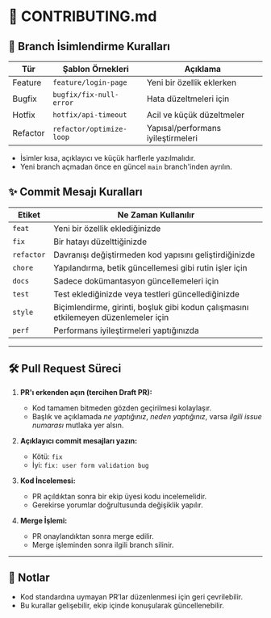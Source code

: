 # 🧩 CONTRIBUTING.md

## 📌 Branch İsimlendirme Kuralları

| Tür         | Şablon Örnekleri             | Açıklama                           |
|-------------|------------------------------|------------------------------------|
| Feature     | `feature/login-page`         | Yeni bir özellik eklerken          |
| Bugfix      | `bugfix/fix-null-error`      | Hata düzeltmeleri için             |
| Hotfix      | `hotfix/api-timeout`         | Acil ve küçük düzeltmeler          |  
| Refactor    | `refactor/optimize-loop`     | Yapısal/performans iyileştirmeleri |

- İsimler kısa, açıklayıcı ve küçük harflerle yazılmalıdır.
- Yeni branch açmadan önce en güncel `main` branch'inden ayrılın.

## ✨ Commit Mesajı Kuralları

| Etiket     | Ne Zaman Kullanılır                                                                 |
|------------|-------------------------------------------------------------------------------------|
| `feat`     | Yeni bir özellik eklediğinizde                                                      |
| `fix`      | Bir hatayı düzelttiğinizde                                                          |
| `refactor` | Davranışı değiştirmeden kod yapısını geliştirdiğinizde                              |
| `chore`    | Yapılandırma, betik güncellemesi gibi rutin işler için                              |
| `docs`     | Sadece dokümantasyon güncellemeleri için                                            |
| `test`     | Test eklediğinizde veya testleri güncellediğinizde                                  |
| `style`    | Biçimlendirme, girinti, boşluk gibi kodun çalışmasını etkilemeyen düzenlemeler için |
| `perf`     | Performans iyileştirmeleri yaptığınızda                                             |

---

## 🛠️ Pull Request Süreci

1. **PR'ı erkenden açın (tercihen Draft PR):**
   - Kod tamamen bitmeden gözden geçirilmesi kolaylaşır.
   - Başlık ve açıklamada *ne yaptığınız*, *neden yaptığınız*, varsa *ilgili issue numarası* mutlaka yer alsın.

2. **Açıklayıcı commit mesajları yazın:**
   - Kötü: `fix`
   - İyi: `fix: user form validation bug`

3. **Kod İncelemesi:**
   - PR açıldıktan sonra bir ekip üyesi kodu incelemelidir.
   - Gerekirse yorumlar doğrultusunda değişiklik yapılır.

4. **Merge İşlemi:**
   - PR onaylandıktan sonra merge edilir.
   - Merge işleminden sonra ilgili branch silinir.

---

## 🎯 Notlar

- Kod standardına uymayan PR’lar düzenlenmesi için geri çevrilebilir.
- Bu kurallar gelişebilir, ekip içinde konuşularak güncellenebilir.